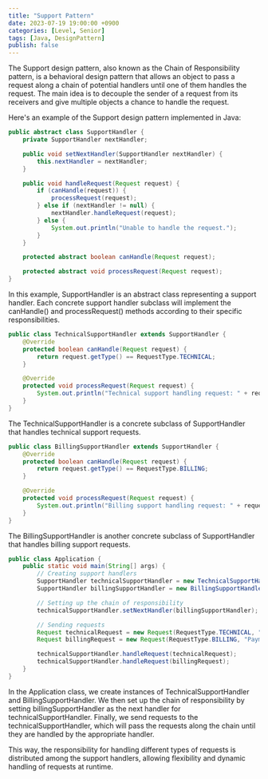 ```yaml
---
title: "Support Pattern"
date: 2023-07-19 19:00:00 +0900
categories: [Level, Senior]
tags: [Java, DesignPattern]
publish: false
---
```


The Support design pattern, also known as the Chain of Responsibility pattern, is a behavioral design pattern that allows an object to pass a request along a chain of potential handlers until one of them handles the request. The main idea is to decouple the sender of a request from its receivers and give multiple objects a chance to handle the request.

Here's an example of the Support design pattern implemented in Java:

```java
public abstract class SupportHandler {
    private SupportHandler nextHandler;

    public void setNextHandler(SupportHandler nextHandler) {
        this.nextHandler = nextHandler;
    }

    public void handleRequest(Request request) {
        if (canHandle(request)) {
            processRequest(request);
        } else if (nextHandler != null) {
            nextHandler.handleRequest(request);
        } else {
            System.out.println("Unable to handle the request.");
        }
    }

    protected abstract boolean canHandle(Request request);

    protected abstract void processRequest(Request request);
}

```

In this example, SupportHandler is an abstract class representing a support handler. Each concrete support handler subclass will implement the canHandle() and processRequest() methods according to their specific responsibilities.

```java
public class TechnicalSupportHandler extends SupportHandler {
    @Override
    protected boolean canHandle(Request request) {
        return request.getType() == RequestType.TECHNICAL;
    }

    @Override
    protected void processRequest(Request request) {
        System.out.println("Technical support handling request: " + request.getDescription());
    }
}

```
The TechnicalSupportHandler is a concrete subclass of SupportHandler that handles technical support requests.

```java
public class BillingSupportHandler extends SupportHandler {
    @Override
    protected boolean canHandle(Request request) {
        return request.getType() == RequestType.BILLING;
    }

    @Override
    protected void processRequest(Request request) {
        System.out.println("Billing support handling request: " + request.getDescription());
    }
}

```

The BillingSupportHandler is another concrete subclass of SupportHandler that handles billing support requests.

```java
public class Application {
    public static void main(String[] args) {
        // Creating support handlers
        SupportHandler technicalSupportHandler = new TechnicalSupportHandler();
        SupportHandler billingSupportHandler = new BillingSupportHandler();

        // Setting up the chain of responsibility
        technicalSupportHandler.setNextHandler(billingSupportHandler);

        // Sending requests
        Request technicalRequest = new Request(RequestType.TECHNICAL, "Help with software installation");
        Request billingRequest = new Request(RequestType.BILLING, "Payment processing issue");

        technicalSupportHandler.handleRequest(technicalRequest);
        technicalSupportHandler.handleRequest(billingRequest);
    }
}

```

In the Application class, we create instances of TechnicalSupportHandler and BillingSupportHandler. We then set up the chain of responsibility by setting billingSupportHandler as the next handler for technicalSupportHandler. Finally, we send requests to the technicalSupportHandler, which will pass the requests along the chain until they are handled by the appropriate handler.

This way, the responsibility for handling different types of requests is distributed among the support handlers, allowing flexibility and dynamic handling of requests at runtime.